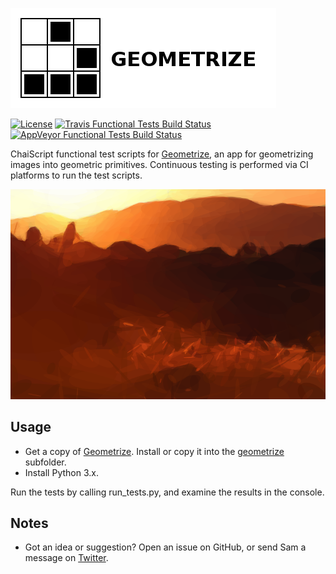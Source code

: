 [![Geometrize Functional tests logo](https://github.com/Tw1ddle/geometrize-functional-tests/blob/master/screenshots/logo.png?raw=true "Geometrize - geometrizing images into geometric primitives functional tests logo")](https://www.geometrize.co.uk/)

[![License](http://img.shields.io/:license-mit-blue.svg?style=flat-square)](https://github.com/Tw1ddle/geometrize-functional-tests/blob/master/LICENSE)
[![Travis Functional Tests Build Status](https://img.shields.io/travis/Tw1ddle/geometrize-functional-tests.svg?style=flat-square)](https://travis-ci.org/Tw1ddle/geometrize-functional-tests)
[![AppVeyor Functional Tests Build Status](https://ci.appveyor.com/api/projects/status/rsi1531sorenagk6?svg=true)](https://ci.appveyor.com/project/Tw1ddle/geometrize-functional-tests)

ChaiScript functional test scripts for [Geometrize](https://www.geometrize.co.uk/), an app for geometrizing images into geometric primitives. Continuous testing is performed via CI platforms to run the test scripts.

[![Geometrized Sunset Landscape](https://github.com/Tw1ddle/geometrize-functional-tests/blob/master/screenshots/geometrized_sunset_landscape.png?raw=true "Sunset Landscape, 490 Rotated Ellipses")](https://www.geometrize.co.uk/)

## Usage

 * Get a copy of [Geometrize](https://www.geometrize.co.uk/). Install or copy it into the [geometrize](https://github.com/Tw1ddle/geometrize-functional-tests/blob/master/geometrize) subfolder.
 * Install Python 3.x.

Run the tests by calling run_tests.py, and examine the results in the console.

## Notes
 * Got an idea or suggestion? Open an issue on GitHub, or send Sam a message on [Twitter](https://twitter.com/Sam_Twidale).
